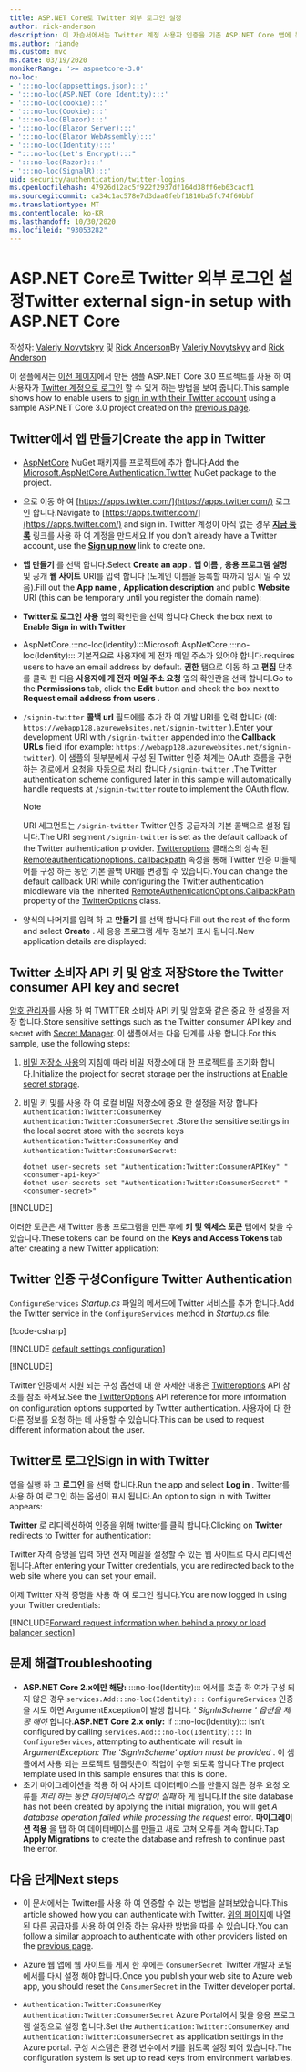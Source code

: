 ```yaml
---
title: ASP.NET Core로 Twitter 외부 로그인 설정
author: rick-anderson
description: 이 자습서에서는 Twitter 계정 사용자 인증을 기존 ASP.NET Core 앱에 통합 하는 방법을 보여 줍니다.
ms.author: riande
ms.custom: mvc
ms.date: 03/19/2020
monikerRange: '>= aspnetcore-3.0'
no-loc:
- ':::no-loc(appsettings.json):::'
- ':::no-loc(ASP.NET Core Identity):::'
- ':::no-loc(cookie):::'
- ':::no-loc(Cookie):::'
- ':::no-loc(Blazor):::'
- ':::no-loc(Blazor Server):::'
- ':::no-loc(Blazor WebAssembly):::'
- ':::no-loc(Identity):::'
- ":::no-loc(Let's Encrypt):::"
- ':::no-loc(Razor):::'
- ':::no-loc(SignalR):::'
uid: security/authentication/twitter-logins
ms.openlocfilehash: 47926d12ac5f922f2937df164d38ff6eb63cacf1
ms.sourcegitcommit: ca34c1ac578e7d3daa0febf1810ba5fc74f60bbf
ms.translationtype: MT
ms.contentlocale: ko-KR
ms.lasthandoff: 10/30/2020
ms.locfileid: "93053282"
---
```

# <a name="twitter-external-sign-in-setup-with-aspnet-core"></a><span data-ttu-id="c9284-103">ASP.NET Core로 Twitter 외부 로그인 설정</span><span class="sxs-lookup"><span data-stu-id="c9284-103">Twitter external sign-in setup with ASP.NET Core</span></span>

<span data-ttu-id="c9284-104">작성자: [Valeriy Novytskyy](https://github.com/01binary) 및 [Rick Anderson](https://twitter.com/RickAndMSFT)</span><span class="sxs-lookup"><span data-stu-id="c9284-104">By [Valeriy Novytskyy](https://github.com/01binary) and [Rick Anderson](https://twitter.com/RickAndMSFT)</span></span>

<span data-ttu-id="c9284-105">이 샘플에서는 [이전 페이지](xref:security/authentication/social/index)에서 만든 샘플 ASP.NET Core 3.0 프로젝트를 사용 하 여 사용자가 [Twitter 계정으로 로그인](https://dev.twitter.com/web/sign-in/desktop-browser) 할 수 있게 하는 방법을 보여 줍니다.</span><span class="sxs-lookup"><span data-stu-id="c9284-105">This sample shows how to enable users to [sign in with their Twitter account](https://dev.twitter.com/web/sign-in/desktop-browser) using a sample ASP.NET Core 3.0 project created on the [previous page](xref:security/authentication/social/index).</span></span>

## <a name="create-the-app-in-twitter"></a><span data-ttu-id="c9284-106">Twitter에서 앱 만들기</span><span class="sxs-lookup"><span data-stu-id="c9284-106">Create the app in Twitter</span></span>

* <span data-ttu-id="c9284-107">[AspNetCore](https://www.nuget.org/packages/Microsoft.AspNetCore.Authentication.Twitter/3.0.0) NuGet 패키지를 프로젝트에 추가 합니다.</span><span class="sxs-lookup"><span data-stu-id="c9284-107">Add the [Microsoft.AspNetCore.Authentication.Twitter](https://www.nuget.org/packages/Microsoft.AspNetCore.Authentication.Twitter/3.0.0) NuGet package to the project.</span></span>

* <span data-ttu-id="c9284-108">으로 이동 하 여 [https://apps.twitter.com/](https://apps.twitter.com/) 로그인 합니다.</span><span class="sxs-lookup"><span data-stu-id="c9284-108">Navigate to [https://apps.twitter.com/](https://apps.twitter.com/) and sign in.</span></span> <span data-ttu-id="c9284-109">Twitter 계정이 아직 없는 경우 **[지금 등록](https://twitter.com/signup)** 링크를 사용 하 여 계정을 만드세요.</span><span class="sxs-lookup"><span data-stu-id="c9284-109">If you don't already have a Twitter account, use the **[Sign up now](https://twitter.com/signup)** link to create one.</span></span>

* <span data-ttu-id="c9284-110">**앱 만들기** 를 선택 합니다.</span><span class="sxs-lookup"><span data-stu-id="c9284-110">Select **Create an app** .</span></span> <span data-ttu-id="c9284-111">**앱 이름** , **응용 프로그램 설명** 및 공개 **웹 사이트** URI를 입력 합니다 (도메인 이름을 등록할 때까지 임시 일 수 있음).</span><span class="sxs-lookup"><span data-stu-id="c9284-111">Fill out the **App name** , **Application description** and public **Website** URI (this can be temporary until you register the domain name):</span></span>

* <span data-ttu-id="c9284-112">**Twitter로 로그인 사용** 옆의 확인란을 선택 합니다.</span><span class="sxs-lookup"><span data-stu-id="c9284-112">Check the box next to **Enable Sign in with Twitter**</span></span>

* <span data-ttu-id="c9284-113">AspNetCore.:::no-loc(Identity):::</span><span class="sxs-lookup"><span data-stu-id="c9284-113">Microsoft.AspNetCore.:::no-loc(Identity):::</span></span> <span data-ttu-id="c9284-114">기본적으로 사용자에 게 전자 메일 주소가 있어야 합니다.</span><span class="sxs-lookup"><span data-stu-id="c9284-114">requires users to have an email address by default.</span></span> <span data-ttu-id="c9284-115">**권한** 탭으로 이동 하 고 **편집** 단추를 클릭 한 다음 **사용자에 게 전자 메일 주소 요청** 옆의 확인란을 선택 합니다.</span><span class="sxs-lookup"><span data-stu-id="c9284-115">Go to the **Permissions** tab, click the **Edit** button and check the box next to **Request email address from users** .</span></span>

* <span data-ttu-id="c9284-116">`/signin-twitter` **콜백 url** 필드에를 추가 하 여 개발 URI를 입력 합니다 (예: `https://webapp128.azurewebsites.net/signin-twitter` ).</span><span class="sxs-lookup"><span data-stu-id="c9284-116">Enter your development URI with `/signin-twitter` appended into the **Callback URLs** field (for example: `https://webapp128.azurewebsites.net/signin-twitter`).</span></span> <span data-ttu-id="c9284-117">이 샘플의 뒷부분에서 구성 된 Twitter 인증 체계는 OAuth 흐름을 구현 하는 경로에서 요청을 자동으로 처리 합니다 `/signin-twitter` .</span><span class="sxs-lookup"><span data-stu-id="c9284-117">The Twitter authentication scheme configured later in this sample will automatically handle requests at `/signin-twitter` route to implement the OAuth flow.</span></span>

  > [!NOTE]
  > <span data-ttu-id="c9284-118">URI 세그먼트는 `/signin-twitter` Twitter 인증 공급자의 기본 콜백으로 설정 됩니다.</span><span class="sxs-lookup"><span data-stu-id="c9284-118">The URI segment `/signin-twitter` is set as the default callback of the Twitter authentication provider.</span></span> <span data-ttu-id="c9284-119">[Twitteroptions](/dotnet/api/microsoft.aspnetcore.authentication.twitter.twitteroptions) 클래스의 상속 된 [Remoteauthenticationoptions. callbackpath](/dotnet/api/microsoft.aspnetcore.authentication.remoteauthenticationoptions.callbackpath) 속성을 통해 Twitter 인증 미들웨어를 구성 하는 동안 기본 콜백 URI를 변경할 수 있습니다.</span><span class="sxs-lookup"><span data-stu-id="c9284-119">You can change the default callback URI while configuring the Twitter authentication middleware via the inherited [RemoteAuthenticationOptions.CallbackPath](/dotnet/api/microsoft.aspnetcore.authentication.remoteauthenticationoptions.callbackpath) property of the [TwitterOptions](/dotnet/api/microsoft.aspnetcore.authentication.twitter.twitteroptions) class.</span></span>

* <span data-ttu-id="c9284-120">양식의 나머지를 입력 하 고 **만들기** 를 선택 합니다.</span><span class="sxs-lookup"><span data-stu-id="c9284-120">Fill out the rest of the form and select **Create** .</span></span> <span data-ttu-id="c9284-121">새 응용 프로그램 세부 정보가 표시 됩니다.</span><span class="sxs-lookup"><span data-stu-id="c9284-121">New application details are displayed:</span></span>

## <a name="store-the-twitter-consumer-api-key-and-secret"></a><span data-ttu-id="c9284-122">Twitter 소비자 API 키 및 암호 저장</span><span class="sxs-lookup"><span data-stu-id="c9284-122">Store the Twitter consumer API key and secret</span></span>

<span data-ttu-id="c9284-123">[암호 관리자](xref:security/app-secrets)를 사용 하 여 TWITTER 소비자 API 키 및 암호와 같은 중요 한 설정을 저장 합니다.</span><span class="sxs-lookup"><span data-stu-id="c9284-123">Store sensitive settings such as the Twitter consumer API key and secret with [Secret Manager](xref:security/app-secrets).</span></span> <span data-ttu-id="c9284-124">이 샘플에서는 다음 단계를 사용 합니다.</span><span class="sxs-lookup"><span data-stu-id="c9284-124">For this sample, use the following steps:</span></span>

1. <span data-ttu-id="c9284-125">[비밀 저장소 사용](xref:security/app-secrets#enable-secret-storage)의 지침에 따라 비밀 저장소에 대 한 프로젝트를 초기화 합니다.</span><span class="sxs-lookup"><span data-stu-id="c9284-125">Initialize the project for secret storage per the instructions at [Enable secret storage](xref:security/app-secrets#enable-secret-storage).</span></span>
1. <span data-ttu-id="c9284-126">비밀 키 및를 사용 하 여 로컬 비밀 저장소에 중요 한 설정을 저장 합니다 `Authentication:Twitter:ConsumerKey` `Authentication:Twitter:ConsumerSecret` .</span><span class="sxs-lookup"><span data-stu-id="c9284-126">Store the sensitive settings in the local secret store with the secrets keys `Authentication:Twitter:ConsumerKey` and `Authentication:Twitter:ConsumerSecret`:</span></span>

    ```dotnetcli
    dotnet user-secrets set "Authentication:Twitter:ConsumerAPIKey" "<consumer-api-key>"
    dotnet user-secrets set "Authentication:Twitter:ConsumerSecret" "<consumer-secret>"
    ```

[!INCLUDE[](~/includes/environmentVarableColon.md)]

<span data-ttu-id="c9284-127">이러한 토큰은 새 Twitter 응용 프로그램을 만든 후에 **키 및 액세스 토큰** 탭에서 찾을 수 있습니다.</span><span class="sxs-lookup"><span data-stu-id="c9284-127">These tokens can be found on the **Keys and Access Tokens** tab after creating a new Twitter application:</span></span>

## <a name="configure-twitter-authentication"></a><span data-ttu-id="c9284-128">Twitter 인증 구성</span><span class="sxs-lookup"><span data-stu-id="c9284-128">Configure Twitter Authentication</span></span>

<span data-ttu-id="c9284-129">`ConfigureServices` *Startup.cs* 파일의 메서드에 Twitter 서비스를 추가 합니다.</span><span class="sxs-lookup"><span data-stu-id="c9284-129">Add the Twitter service in the `ConfigureServices` method in *Startup.cs* file:</span></span>

[!code-csharp[](~/security/authentication/social/social-code/3.x/StartupTwitter3x.cs?name=snippet&highlight=10-15)]

[!INCLUDE [default settings configuration](includes/default-settings.md)]

[!INCLUDE[](includes/chain-auth-providers.md)]

<span data-ttu-id="c9284-130">Twitter 인증에서 지원 되는 구성 옵션에 대 한 자세한 내용은 [Twitteroptions](/dotnet/api/microsoft.aspnetcore.builder.twitteroptions) API 참조를 참조 하세요.</span><span class="sxs-lookup"><span data-stu-id="c9284-130">See the [TwitterOptions](/dotnet/api/microsoft.aspnetcore.builder.twitteroptions) API reference for more information on configuration options supported by Twitter authentication.</span></span> <span data-ttu-id="c9284-131">사용자에 대 한 다른 정보를 요청 하는 데 사용할 수 있습니다.</span><span class="sxs-lookup"><span data-stu-id="c9284-131">This can be used to request different information about the user.</span></span>

## <a name="sign-in-with-twitter"></a><span data-ttu-id="c9284-132">Twitter로 로그인</span><span class="sxs-lookup"><span data-stu-id="c9284-132">Sign in with Twitter</span></span>

<span data-ttu-id="c9284-133">앱을 실행 하 고 **로그인** 을 선택 합니다.</span><span class="sxs-lookup"><span data-stu-id="c9284-133">Run the app and select **Log in** .</span></span> <span data-ttu-id="c9284-134">Twitter를 사용 하 여 로그인 하는 옵션이 표시 됩니다.</span><span class="sxs-lookup"><span data-stu-id="c9284-134">An option to sign in with Twitter appears:</span></span>

<span data-ttu-id="c9284-135">**Twitter** 로 리디렉션하여 인증을 위해 twitter를 클릭 합니다.</span><span class="sxs-lookup"><span data-stu-id="c9284-135">Clicking on **Twitter** redirects to Twitter for authentication:</span></span>

<span data-ttu-id="c9284-136">Twitter 자격 증명을 입력 하면 전자 메일을 설정할 수 있는 웹 사이트로 다시 리디렉션됩니다.</span><span class="sxs-lookup"><span data-stu-id="c9284-136">After entering your Twitter credentials, you are redirected back to the web site where you can set your email.</span></span>

<span data-ttu-id="c9284-137">이제 Twitter 자격 증명을 사용 하 여 로그인 됩니다.</span><span class="sxs-lookup"><span data-stu-id="c9284-137">You are now logged in using your Twitter credentials:</span></span>

[!INCLUDE[Forward request information when behind a proxy or load balancer section](includes/forwarded-headers-middleware.md)]

<!-- 
### React to cancel Authorize External sign-in
Twitter doesn't support AccessDeniedPath
Rather in the twitter setup, you can provide an External sign-in homepage. The external sign-in homepage doesn't support localhost. Tested with https://cors3.azurewebsites.net/ and that works.
-->

## <a name="troubleshooting"></a><span data-ttu-id="c9284-138">문제 해결</span><span class="sxs-lookup"><span data-stu-id="c9284-138">Troubleshooting</span></span>

* <span data-ttu-id="c9284-139">**ASP.NET Core 2.x에만 해당:** :::no-loc(Identity)::: 에서를 호출 하 여가 구성 되지 않은 경우 `services.Add:::no-loc(Identity):::` `ConfigureServices` 인증을 시도 하면 ArgumentException이 발생 합니다. *' SignInScheme ' 옵션을 제공 해야* 합니다.</span><span class="sxs-lookup"><span data-stu-id="c9284-139">**ASP.NET Core 2.x only:** If :::no-loc(Identity)::: isn't configured by calling `services.Add:::no-loc(Identity):::` in `ConfigureServices`, attempting to authenticate will result in *ArgumentException: The 'SignInScheme' option must be provided* .</span></span> <span data-ttu-id="c9284-140">이 샘플에서 사용 되는 프로젝트 템플릿은이 작업이 수행 되도록 합니다.</span><span class="sxs-lookup"><span data-stu-id="c9284-140">The project template used in this sample ensures that this is done.</span></span>
* <span data-ttu-id="c9284-141">초기 마이그레이션을 적용 하 여 사이트 데이터베이스를 만들지 않은 경우 요청 오류를 *처리 하는 동안 데이터베이스 작업이 실패* 하 게 됩니다.</span><span class="sxs-lookup"><span data-stu-id="c9284-141">If the site database has not been created by applying the initial migration, you will get *A database operation failed while processing the request* error.</span></span> <span data-ttu-id="c9284-142">**마이그레이션 적용** 을 탭 하 여 데이터베이스를 만들고 새로 고쳐 오류를 계속 합니다.</span><span class="sxs-lookup"><span data-stu-id="c9284-142">Tap **Apply Migrations** to create the database and refresh to continue past the error.</span></span>

## <a name="next-steps"></a><span data-ttu-id="c9284-143">다음 단계</span><span class="sxs-lookup"><span data-stu-id="c9284-143">Next steps</span></span>

* <span data-ttu-id="c9284-144">이 문서에서는 Twitter를 사용 하 여 인증할 수 있는 방법을 살펴보았습니다.</span><span class="sxs-lookup"><span data-stu-id="c9284-144">This article showed how you can authenticate with Twitter.</span></span> <span data-ttu-id="c9284-145">[위의 페이지](xref:security/authentication/social/index)에 나열 된 다른 공급자를 사용 하 여 인증 하는 유사한 방법을 따를 수 있습니다.</span><span class="sxs-lookup"><span data-stu-id="c9284-145">You can follow a similar approach to authenticate with other providers listed on the [previous page](xref:security/authentication/social/index).</span></span>

* <span data-ttu-id="c9284-146">Azure 웹 앱에 웹 사이트를 게시 한 후에는 `ConsumerSecret` Twitter 개발자 포털에서를 다시 설정 해야 합니다.</span><span class="sxs-lookup"><span data-stu-id="c9284-146">Once you publish your web site to Azure web app, you should reset the `ConsumerSecret` in the Twitter developer portal.</span></span>

* <span data-ttu-id="c9284-147">`Authentication:Twitter:ConsumerKey` `Authentication:Twitter:ConsumerSecret` Azure Portal에서 및을 응용 프로그램 설정으로 설정 합니다.</span><span class="sxs-lookup"><span data-stu-id="c9284-147">Set the `Authentication:Twitter:ConsumerKey` and `Authentication:Twitter:ConsumerSecret` as application settings in the Azure portal.</span></span> <span data-ttu-id="c9284-148">구성 시스템은 환경 변수에서 키를 읽도록 설정 되어 있습니다.</span><span class="sxs-lookup"><span data-stu-id="c9284-148">The configuration system is set up to read keys from environment variables.</span></span>
